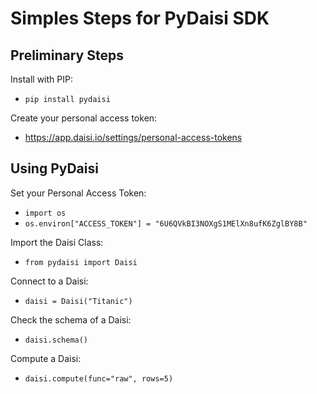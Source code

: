 # Simples Steps for PyDaisi SDK

## Preliminary Steps

Install with PIP:

- `pip install pydaisi`

Create your personal access token:

- https://app.daisi.io/settings/personal-access-tokens

## Using PyDaisi

Set your Personal Access Token:

- `import os`
- `os.environ["ACCESS_TOKEN"] = "6U6QVkBI3NOXgS1MElXn8ufK6ZglBY8B"`

Import the Daisi Class:

- `from pydaisi import Daisi`

Connect to a Daisi:

- `daisi = Daisi("Titanic")`

Check the schema of a Daisi:

- `daisi.schema()`

Compute a Daisi:

- `daisi.compute(func="raw", rows=5)`
